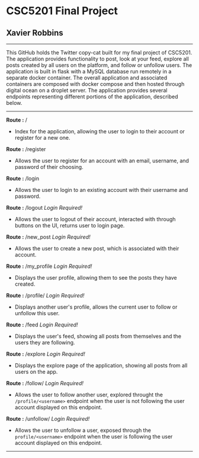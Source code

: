# CSC5201 Final Project
## Xavier Robbins 
---

This GitHub holds the Twitter copy-cat built for my final project of CSC5201. The application provides functionality to post, look at your feed, explore all posts created by all users on the platform, and follow or unfollow users. The application is built in flask with a MySQL database run remotely in a separate docker container. The overall application and associated containers are composed with docker compose and then hosted through digital ocean on a droplet server. The application provides several endpoints representing different portions of the application, described below. 

---

**Route :** /
  - Index for the application, allowing the user to login to their account or register for a new one. 

**Route :** /register 
  - Allows the user to register for an account with an email, username, and password of their choosing. 

**Route :** /login
  - Allows the user to login to an existing account with their username and password. 

**Route :** /logout *Login Required!*
  - Allows the user to logout of their account, interacted with through buttons on the UI, returns user to login page. 

**Route :** /new_post *Login Required!*
  - Allows the user to create a new post, which is associated with their account. 

**Route :** /my_profile *Login Required!*
  - Displays the user profile, allowing them to see the posts they have created. 

**Route :** /profile/<username> *Login Required!*
  - Displays another user's profile, allows the current user to follow or unfollow this user. 

**Route :** /feed *Login Required!*
  - Displays the user's feed, showing all posts from themselves and the users they are following. 

**Route :** /explore *Login Required!*
  - Displays the explore page of the application, showing all posts from all users on the app. 

**Route :** /follow/<username> *Login Required!*
  - Allows the user to follow another user, explored throught the `/profile/<username>` endpoint when the user is not following the user account displayed on this endpoint. 

**Route :** /unfollow/<username> *Login Required!*
  - Allows the user to unfollow a user, exposed through the `profile/<username>` endpoint when the user is following the user account displayed on this endpoint. 

---



